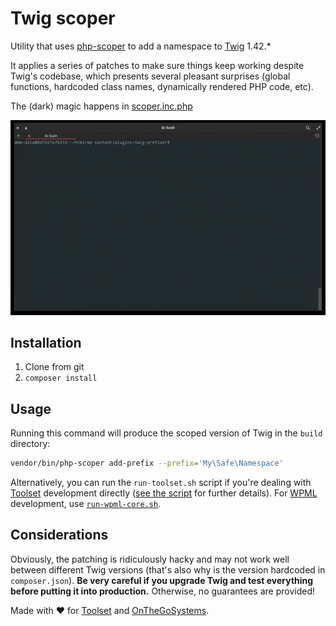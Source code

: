 # Twig scoper

Utility that uses [php-scoper](https://github.com/humbug/php-scoper) to add a 
namespace to [Twig](https://github.com/twigphp/Twig) 1.42.*

It applies a series of patches to make sure things keep working despite Twig's 
codebase, which presents several pleasant surprises (global functions, hardcoded class
names, dynamically rendered PHP code, etc).

The (dark) magic happens in [scoper.inc.php](./scoper.inc.php)

![](demo.gif)

## Installation

1. Clone from git
2. `composer install`

## Usage

Running this command will produce the scoped version of 
Twig in the `build` directory:

```bash
vendor/bin/php-scoper add-prefix --prefix='My\Safe\Namespace' 
```

Alternatively, you can run the `run-toolset.sh` script if you're dealing with
[Toolset](https://toolset.com) development directly ([see the script](./run-toolset.sh) for further 
details). For [WPML](https://wpml.org) development, use [`run-wpml-core.sh`](./run-wpml-core.sh).

## Considerations

Obviously, the patching is ridiculously hacky and may not work well between 
different Twig versions (that's also why is the version hardcoded in `composer.json`).
**Be very careful if you upgrade Twig and test everything before putting it into
production.** Otherwise, no guarantees are provided! 

Made with :heart: for [Toolset](http://toolset.com) and [OnTheGoSystems](http://onthegosystems.com).
